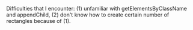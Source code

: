 Difficulties that I encounter:
(1) unfamiliar with getElementsByClassName and appendChild,
(2) don't know how to create certain number of rectangles because of (1).
